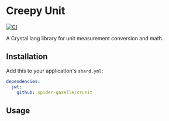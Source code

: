 # Creepy Unit

[![CI](https://github.com/spider-gazelle/crunit/actions/workflows/ci.yml/badge.svg)](https://github.com/spider-gazelle/crunit/actions/workflows/ci.yml)

A Crystal lang library for unit measurement conversion and math.

## Installation

Add this to your application's `shard.yml`:

```yaml
dependencies:
  jwt:
    github: spider-gazelle/crunit
```

## Usage

```crystal

```
